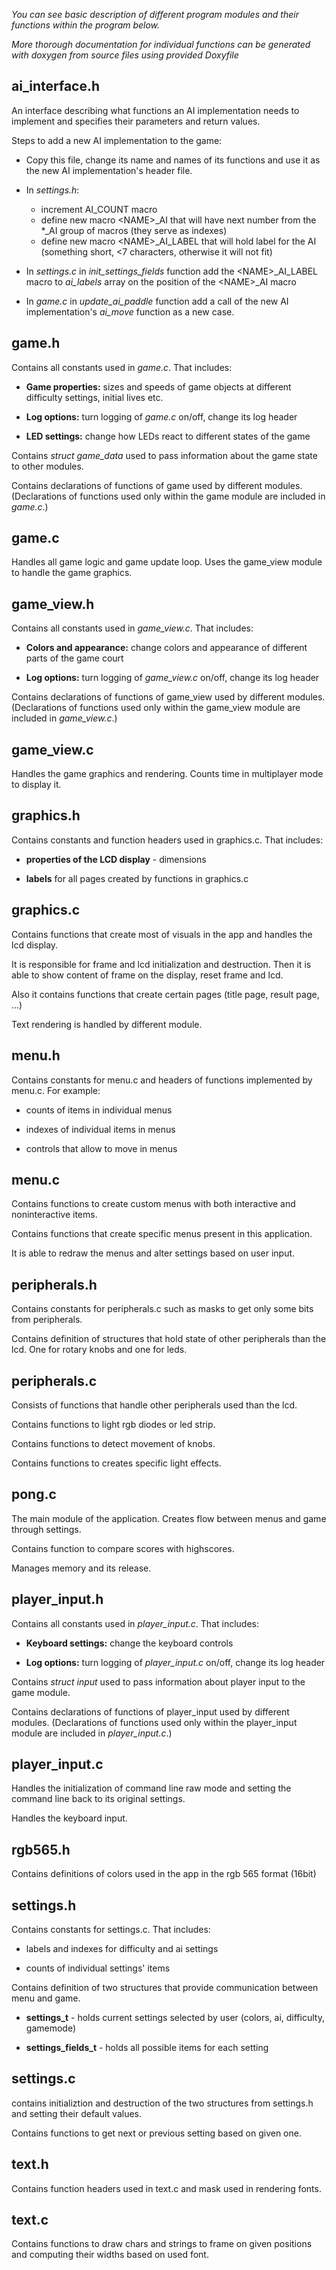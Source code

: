 *You can see basic description of different program modules and their functions within the program below.*

*More thorough documentation for individual functions can be generated with doxygen from source files using provided Doxyfile*

## ai_interface.h

An interface describing what functions an AI implementation needs to implement and specifies their parameters and return values.

Steps to add a new AI implementation to the game:

- Copy this file, change its name and names of its functions and use it as the new AI implementation's header file.

- In *settings.h*:
    - increment AI_COUNT macro
    - define new macro \<NAME\>_AI that will have next number from the *_AI group of macros (they serve as indexes)
    - define new macro \<NAME\>_AI_LABEL that will hold label for the AI (something short, <7 characters, otherwise it will not fit)

- In *settings.c* in *init_settings_fields* function add the \<NAME\>_AI_LABEL macro to *ai_labels* array on the position of the \<NAME\>_AI macro

- In *game.c* in *update_ai_paddle* function add a call of the new AI implementation's *ai_move* function as a new case.

## game.h

Contains all constants used in *game.c*. That includes:

- **Game properties:** sizes and speeds of game objects at different difficulty settings, initial lives etc.

- **Log options:** turn logging of *game.c* on/off, change its log header

- **LED settings:** change how LEDs react to different states of the game

Contains *struct game_data* used to pass information about the game state to other modules.

Contains declarations of functions of game used by different modules. (Declarations of functions used only within the game module are included in *game.c*.)

## game.c

Handles all game logic and game update loop. Uses the game_view module to handle the game graphics.

## game_view.h

Contains all constants used in *game_view.c*. That includes:

- **Colors and appearance:** change colors and appearance of different parts of the game court

- **Log options:** turn logging of *game_view.c* on/off, change its log header

Contains declarations of functions of game_view used by different modules. (Declarations of functions used only within the game_view module are included in *game_view.c*.)

## game_view.c

Handles the game graphics and rendering. Counts time in multiplayer mode to display it.

## graphics.h

Contains constants and function headers used in graphics.c. That includes:

- **properties of the LCD display** - dimensions

- **labels** for all pages created by functions in graphics.c

## graphics.c

Contains functions that create most of visuals in the app and handles the lcd display.

It is responsible for frame and lcd initialization and destruction. Then it is
able to show content of frame on the display, reset frame and lcd.

Also it contains functions that create certain pages (title page, result page, ...)

Text rendering is handled by different module.

## menu.h

Contains constants for menu.c and headers of functions implemented by menu.c.
For example:

- counts of items in individual menus

- indexes of individual items in menus

- controls that allow to move in menus

## menu.c

Contains functions to create custom menus with both interactive and noninteractive items.

Contains functions that create specific menus present in this application.

It is able to redraw the menus and alter settings based on user input.

## peripherals.h

Contains constants for peripherals.c such as masks to get only some bits from peripherals.

Contains definition of structures that hold state of other peripherals than the lcd.
One for rotary knobs and one for leds.

## peripherals.c

Consists of functions that handle other peripherals used than the lcd.

Contains functions to light rgb diodes or led strip.

Contains functions to detect movement of knobs.

Contains functions to creates specific light effects.

## pong.c

The main module of the application. Creates flow between menus and game through
settings.

Contains function to compare scores with highscores.

Manages memory and its release.

## player_input.h

Contains all constants used in *player_input.c*. That includes:

- **Keyboard settings:** change the keyboard controls

- **Log options:** turn logging of *player_input.c* on/off, change its log header

Contains *struct input* used to pass information about player input to the game module.

Contains declarations of functions of player_input used by different modules. (Declarations of functions used only within the player_input module are included in *player_input.c*.)

## player_input.c

Handles the initialization of command line raw mode and setting the command line back to its original settings.

Handles the keyboard input.

## rgb565.h

Contains definitions of colors used in the app in the rgb 565 format (16bit)

## settings.h

Contains constants for settings.c. That includes:

- labels and indexes for difficulty and ai settings

- counts of individual settings' items

Contains definition of two structures that provide communication between menu and game.

- **settings_t** - holds current settings selected by user (colors, ai, difficulty, gamemode)

- **settings_fields_t** - holds all possible items for each setting

## settings.c

contains initializtion and destruction of the two structures from settings.h and
setting their default values.

Contains functions to get next or previous setting based on given one.

## text.h

Contains function headers used in text.c and mask used in rendering fonts.

## text.c

Contains functions to draw chars and strings to frame on given positions and
computing their widths based on used font.
